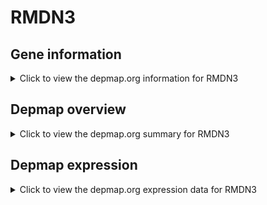 <h1>RMDN3</h1>

<h2>Gene information</h2>
<details>
  <summary>Click to view the depmap.org information for RMDN3</summary>
  <iframe src="https://depmap.org/portal/gene/RMDN3?tab=about" style="border:none;width:100%;height:800px"></iframe>
</details>

<h2>Depmap overview</h2>
<details>
  <summary>Click to view the depmap.org summary for RMDN3</summary>
  <iframe src="https://depmap.org/portal/gene/RMDN3?tab=overview" style="border:none;width:100%;height:800px"></iframe>
</details>

<h2>Depmap expression</h2>
<details>
  <summary>Click to view the depmap.org expression data for RMDN3</summary>
  <iframe src="https://depmap.org/portal/gene/RMDN3?tab=characterization" style="border:none;width:100%;height:800px"></iframe>
</details>


<!--
<h2>Reactome Pathway diagram</h2>
PNAME
-->



